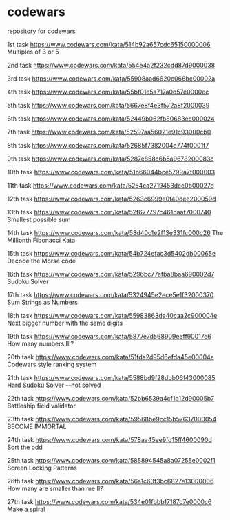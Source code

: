# codewars
repository for codewars

1st task
https://www.codewars.com/kata/514b92a657cdc65150000006
Multiples of 3 or 5

2nd task
https://www.codewars.com/kata/554e4a2f232cdd87d9000038

3rd task
https://www.codewars.com/kata/55908aad6620c066bc00002a

4th task
https://www.codewars.com/kata/55bf01e5a717a0d57e0000ec

5th task
https://www.codewars.com/kata/5667e8f4e3f572a8f2000039

6th task
https://www.codewars.com/kata/52449b062fb80683ec000024

7th task
https://www.codewars.com/kata/52597aa56021e91c93000cb0

8th task
https://www.codewars.com/kata/52685f7382004e774f0001f7

9th task
https://www.codewars.com/kata/5287e858c6b5a9678200083c

10th task
https://www.codewars.com/kata/51b66044bce5799a7f000003

11th task
https://www.codewars.com/kata/5254ca2719453dcc0b00027d

12th task
https://www.codewars.com/kata/5263c6999e0f40dee200059d

13th task
https://www.codewars.com/kata/52f677797c461daaf7000740
Smallest possible sum

14th task
https://www.codewars.com/kata/53d40c1e2f13e331fc000c26
The Millionth Fibonacci Kata

15th task
https://www.codewars.com/kata/54b724efac3d5402db00065e
Decode the Morse code

16th task
https://www.codewars.com/kata/5296bc77afba8baa690002d7
Sudoku Solver

17th task
https://www.codewars.com/kata/5324945e2ece5e1f32000370
Sum Strings as Numbers

18th task
https://www.codewars.com/kata/55983863da40caa2c900004e
Next bigger number with the same digits

19th task
https://www.codewars.com/kata/5877e7d568909e5ff90017e6
How many numbers III?

20th task
https://www.codewars.com/kata/51fda2d95d6efda45e00004e
Codewars style ranking system

21th task
https://www.codewars.com/kata/5588bd9f28dbb06f43000085
Hard Sudoku Solver --not solved

22th task
https://www.codewars.com/kata/52bb6539a4cf1b12d90005b7
Battleship field validator

23th task
https://www.codewars.com/kata/59568be9cc15b57637000054
BECOME IMMORTAL

24th task
https://www.codewars.com/kata/578aa45ee9fd15ff4600090d
Sort the odd

25th task
https://www.codewars.com/kata/585894545a8a07255e0002f1
Screen Locking Patterns

26th task
https://www.codewars.com/kata/56a1c63f3bc6827e13000006
How many are smaller than me II?

27th task
https://www.codewars.com/kata/534e01fbbb17187c7e0000c6
Make a spiral

